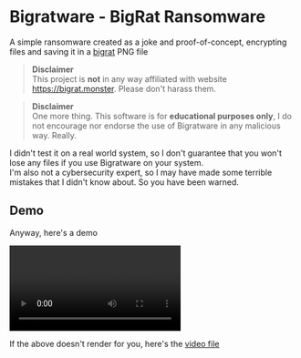 # Bigratware - BigRat Ransomware

A simple ransomware created as a joke and proof-of-concept, encrypting files and saving it in a [bigrat](bigrat.png) PNG file

> **Disclaimer**  
> This project is **not** in any way affiliated with website https://bigrat.monster. Please don't harass them.

> **Disclaimer**  
> One more thing. This software is for **educational purposes only**, I do not encourage nor endorse the use of Bigratware in any malicious way. Really.

I didn't test it on a real world system, so I don't guarantee that you won't lose any files if you use Bigratware on your system.  
I'm also not a cybersecurity expert, so I may have made some terrible mistakes that I didn't know about. So you have been warned.

## Demo
Anyway, here's a demo

![demo video](docs/images/demo.webm)

If the above doesn't render for you, here's the [video file](docs/images/demo.webm)
